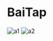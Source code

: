 # BaiTap

![a1](https://user-images.githubusercontent.com/32677889/32496100-abf7b19e-c3fa-11e7-87ac-352a5e08856d.png)
![a2](https://user-images.githubusercontent.com/32677889/32496192-f779375a-c3fa-11e7-9b73-aea2cbdca527.png)
